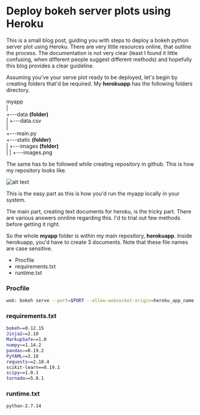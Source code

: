 # Deploy bokeh server plots using Heroku

This is a small blog post, guiding you with steps to deploy a bokeh python server plot using Heroku. There are very little resources online, that outline the process. The documentation is not very clear (least I found it little confusing, when different people suggest different methods) and hopefully this blog provides a clear guideline. 

Assuming you've your serve plot ready to be deployed, let's begin by creating folders that'd be required. My **herokuapp** has the following folders directory.

myapp<br/>
   |<br/>
   +---data **(folder)**<br/>
   |    +---data.csv<br/>
   |<br/>
   +---main.py<br/>
   +---static **(folder)**<br/>
   |    +---images **(folder)**<br/>
   |    |    +---images.png<br/>
   
The same has to be followed while creating repository in github. This is how my repository looks like.

![alt text](https://raw.githubusercontent.com/samirak93/analytics/gh-pages/blog_images/images/blog1/repo.PNG)

This is the easy part as this is how you'd run the myapp locally in your system.

The main part, creating text documents for heroku, is the tricky part. There are various answers onnline regarding this. I'd to trial out few methods before getting it right. 

So the whole **myapp** folder is within my main repository, **herokuapp**. Inside herokuapp, you'd have to create 3 documents. Note that these file names are case sensitive.

  - Procfile	
  - requirements.txt	
  - runtime.txt	
  
### Procfile
```sh
web: bokeh serve --port=$PORT --allow-websocket-origin=heroku_app_name.herokuapp.com --address=0.0.0.0 --use-xheaders myapp
```

### requirements.txt
```sh
bokeh==0.12.15
Jinja2==2.10
MarkupSafe==1.0
numpy==1.14.2
pandas==0.19.2
PyYAML==3.10
requests==2.18.4
scikit-learn==0.19.1
scipy==1.0.1
tornado==5.0.1
```

### runtime.txt
```sh
python-2.7.14
```

